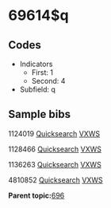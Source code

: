# 69614$q

## Codes

-   Indicators
    -   First: 1
    -   Second: 4
-   Subfield: q

## Sample bibs

1124019 [Quicksearch](https://search.library.yale.edu/catalog/1124019) [VXWS](http://prodorbis.library.yale.edu:7014/vxws/GetHoldingsService?bibId=1124019)

1128466 [Quicksearch](https://search.library.yale.edu/catalog/1128466) [VXWS](http://prodorbis.library.yale.edu:7014/vxws/GetHoldingsService?bibId=1128466)

1136263 [Quicksearch](https://search.library.yale.edu/catalog/1136263) [VXWS](http://prodorbis.library.yale.edu:7014/vxws/GetHoldingsService?bibId=1136263)

4810852 [Quicksearch](https://search.library.yale.edu/catalog/4810852) [VXWS](http://prodorbis.library.yale.edu:7014/vxws/GetHoldingsService?bibId=4810852)

**Parent topic:**[696](../../tags/696/696.md)


